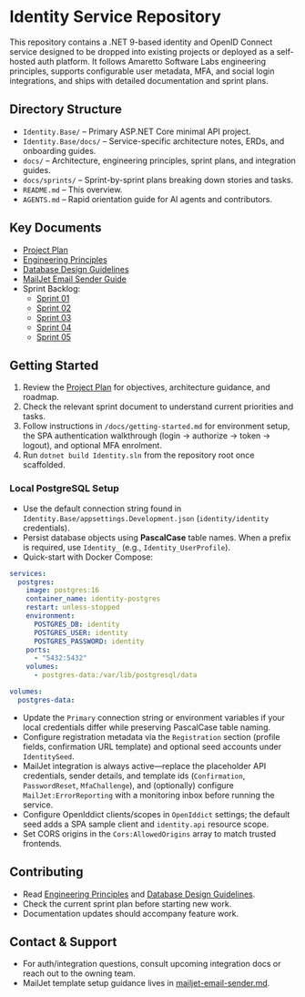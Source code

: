 # Identity Service Repository

This repository contains a .NET 9-based identity and OpenID Connect service designed to be dropped into existing projects or deployed as a self-hosted auth platform. It follows Amaretto Software Labs engineering principles, supports configurable user metadata, MFA, and social login integrations, and ships with detailed documentation and sprint plans.

## Directory Structure
- `Identity.Base/` – Primary ASP.NET Core minimal API project.
- `Identity.Base/docs/` – Service-specific architecture notes, ERDs, and onboarding guides.
- `docs/` – Architecture, engineering principles, sprint plans, and integration guides.
- `docs/sprints/` – Sprint-by-sprint plans breaking down stories and tasks.
- `README.md` – This overview.
- `AGENTS.md` – Rapid orientation guide for AI agents and contributors.

## Key Documents
- [Project Plan](docs/identity-oidc-project-plan.md)
- [Engineering Principles](docs/Engineering_Principles.md)
- [Database Design Guidelines](docs/Database_Design_Guidelines.md)
- [MailJet Email Sender Guide](docs/mailjet-email-sender.md)
- Sprint Backlog:
  - [Sprint 01](docs/sprints/sprint-01.md)
  - [Sprint 02](docs/sprints/sprint-02.md)
  - [Sprint 03](docs/sprints/sprint-03.md)
  - [Sprint 04](docs/sprints/sprint-04.md)
  - [Sprint 05](docs/sprints/sprint-05.md)

## Getting Started
1. Review the [Project Plan](docs/identity-oidc-project-plan.md) for objectives, architecture guidance, and roadmap.
2. Check the relevant sprint document to understand current priorities and tasks.
3. Follow instructions in `/docs/getting-started.md` for environment setup, the SPA authentication walkthrough (login → authorize → token → logout), and optional MFA enrolment.
4. Run `dotnet build Identity.sln` from the repository root once scaffolded.

### Local PostgreSQL Setup
- Use the default connection string found in `Identity.Base/appsettings.Development.json` (`identity/identity` credentials).
- Persist database objects using **PascalCase** table names. When a prefix is required, use `Identity_` (e.g., `Identity_UserProfile`).
- Quick-start with Docker Compose:

```yaml
services:
  postgres:
    image: postgres:16
    container_name: identity-postgres
    restart: unless-stopped
    environment:
      POSTGRES_DB: identity
      POSTGRES_USER: identity
      POSTGRES_PASSWORD: identity
    ports:
      - "5432:5432"
    volumes:
      - postgres-data:/var/lib/postgresql/data

volumes:
  postgres-data:
```

- Update the `Primary` connection string or environment variables if your local credentials differ while preserving PascalCase table naming.
- Configure registration metadata via the `Registration` section (profile fields, confirmation URL template) and optional seed accounts under `IdentitySeed`.
- MailJet integration is always active—replace the placeholder API credentials, sender details, and template ids (`Confirmation`, `PasswordReset`, `MfaChallenge`), and (optionally) configure `MailJet:ErrorReporting` with a monitoring inbox before running the service.
- Configure OpenIddict clients/scopes in `OpenIddict` settings; the default seed adds a SPA sample client and `identity.api` resource scope.
- Set CORS origins in the `Cors:AllowedOrigins` array to match trusted frontends.

## Contributing
- Read [Engineering Principles](docs/Engineering_Principles.md) and [Database Design Guidelines](docs/Database_Design_Guidelines.md).
- Check the current sprint plan before starting new work.
- Documentation updates should accompany feature work.

## Contact & Support
- For auth/integration questions, consult upcoming integration docs or reach out to the owning team.
- MailJet template setup guidance lives in [mailjet-email-sender.md](docs/mailjet-email-sender.md).
